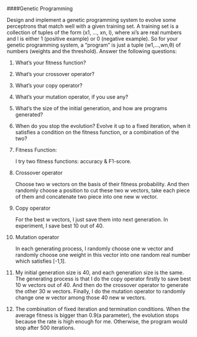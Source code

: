 ####Genetic Programming

Design and implement a genetic programming system to evolve some perceptrons that match well with a given training set. A training set is a collection of tuples of the form (x1, ..., xn, l), where xi’s are real numbers and l is either 1 (positive example) or 0 (negative example). So for your genetic programming system, a “program” is just a tuple (w1,...,wn,θ) of numbers (weights and the threshold). Answer the following questions:

1. What’s your fitness function?
2. What’s your crossover operator?
3. What’s your copy operator?
4. What’s your mutation operator, if you use any?
5. What’s the size of the initial generation, and how are programs generated?
6. When do you stop the evolution? Evolve it up to a fixed iteration, when it satisfies a condition on the fitness function, or a combination of the two?



1. Fitness Function:

   I try two fitness functions: accuracy & F1-score.

2. Crossover operator

   Choose two w vectors on the basis of their fitness probability. And then randomly choose a position to cut these two w vectors, take each piece of them and concatenate two piece into one new w vector.

3. Copy operator

   For the best w vectors, I just save them into next generation. In experiment, I save best 10 out of 40.

4. Mutation operator

   In each generating process, I randomly choose one w vector and randomly choose one weight in this vector into one random real number which satisfies [-1,1].

5. My initial generation size is 40, and each generation size is the same. The generating process is that I do the copy operator firstly to save best 10 w vectors out of 40. And then do the crossover operator to generate the other 30 w vectors. Finally, I do the mutation operator to randomly change one w vector among those 40 new w vectors.

6. The combination of fixed iteration and termination conditions. When the average fitness is bigger than 0.9(a parameter), the evolution stops because the rate is high enough for me. Otherwise, the program would stop after 500 iterations.
